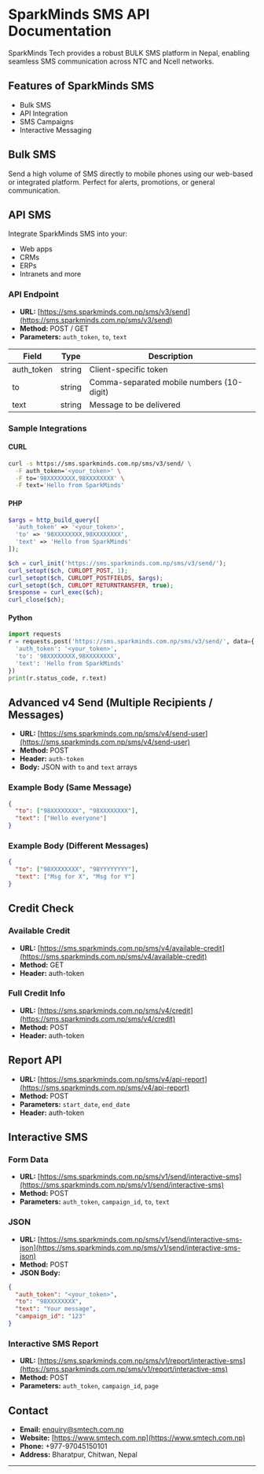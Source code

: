 # SparkMinds SMS API Documentation

SparkMinds Tech provides a robust BULK SMS platform in Nepal, enabling seamless SMS communication across NTC and Ncell networks.

## Features of SparkMinds SMS

- Bulk SMS
- API Integration
- SMS Campaigns
- Interactive Messaging

## Bulk SMS

Send a high volume of SMS directly to mobile phones using our web-based or integrated platform. Perfect for alerts, promotions, or general communication.

## API SMS

Integrate SparkMinds SMS into your:

- Web apps
- CRMs
- ERPs
- Intranets and more

### API Endpoint

- **URL:** [https://sms.sparkminds.com.np/sms/v3/send](https://sms.sparkminds.com.np/sms/v3/send)
- **Method:** POST / GET
- **Parameters:** `auth_token`, `to`, `text`

| Field       | Type   | Description                               |
| ----------- | ------ | ----------------------------------------- |
| auth\_token | string | Client-specific token                     |
| to          | string | Comma-separated mobile numbers (10-digit) |
| text        | string | Message to be delivered                   |

### Sample Integrations

#### CURL

```bash
curl -s https://sms.sparkminds.com.np/sms/v3/send/ \
  -F auth_token='<your_token>' \
  -F to='98XXXXXXXX,98XXXXXXXX' \
  -F text='Hello from SparkMinds'
```

#### PHP

```php
$args = http_build_query([
  'auth_token' => '<your_token>',
  'to' => '98XXXXXXXX,98XXXXXXXX',
  'text' => 'Hello from SparkMinds'
]);

$ch = curl_init('https://sms.sparkminds.com.np/sms/v3/send/');
curl_setopt($ch, CURLOPT_POST, 1);
curl_setopt($ch, CURLOPT_POSTFIELDS, $args);
curl_setopt($ch, CURLOPT_RETURNTRANSFER, true);
$response = curl_exec($ch);
curl_close($ch);
```

#### Python

```python
import requests
r = requests.post('https://sms.sparkminds.com.np/sms/v3/send/', data={
  'auth_token': '<your_token>',
  'to': '98XXXXXXXX,98XXXXXXXX',
  'text': 'Hello from SparkMinds'
})
print(r.status_code, r.text)
```

## Advanced v4 Send (Multiple Recipients / Messages)

- **URL:** [https://sms.sparkminds.com.np/sms/v4/send-user](https://sms.sparkminds.com.np/sms/v4/send-user)
- **Method:** POST
- **Header:** `auth-token`
- **Body:** JSON with `to` and `text` arrays

### Example Body (Same Message)

```json
{
  "to": ["98XXXXXXXX", "98XXXXXXXX"],
  "text": ["Hello everyone"]
}
```

### Example Body (Different Messages)

```json
{
  "to": ["98XXXXXXXX", "98YYYYYYYY"],
  "text": ["Msg for X", "Msg for Y"]
}
```

## Credit Check

### Available Credit

- **URL:** [https://sms.sparkminds.com.np/sms/v4/available-credit](https://sms.sparkminds.com.np/sms/v4/available-credit)
- **Method:** GET
- **Header:** auth-token

### Full Credit Info

- **URL:** [https://sms.sparkminds.com.np/sms/v4/credit](https://sms.sparkminds.com.np/sms/v4/credit)
- **Method:** POST
- **Header:** auth-token

## Report API

- **URL:** [https://sms.sparkminds.com.np/sms/v4/api-report](https://sms.sparkminds.com.np/sms/v4/api-report)
- **Method:** POST
- **Parameters:** `start_date`, `end_date`
- **Header:** auth-token

## Interactive SMS

### Form Data

- **URL:** [https://sms.sparkminds.com.np/sms/v1/send/interactive-sms](https://sms.sparkminds.com.np/sms/v1/send/interactive-sms)
- **Method:** POST
- **Parameters:** `auth_token`, `campaign_id`, `to`, `text`

### JSON

- **URL:** [https://sms.sparkminds.com.np/sms/v1/send/interactive-sms-json](https://sms.sparkminds.com.np/sms/v1/send/interactive-sms-json)
- **Method:** POST
- **JSON Body:**

```json
{
  "auth_token": "<your_token>",
  "to": "98XXXXXXXX",
  "text": "Your message",
  "campaign_id": "123"
}
```

### Interactive SMS Report

- **URL:** [https://sms.sparkminds.com.np/sms/v1/report/interactive-sms](https://sms.sparkminds.com.np/sms/v1/report/interactive-sms)
- **Method:** POST
- **Parameters:** `auth_token`, `campaign_id`, `page`

## Contact

- **Email:** [enquiry@smtech.com.np](mailto\:enquiry@smtech.com.np)
- **Website:** [https://www.smtech.com.np](https://www.smtech.com.np)
- **Phone:** +977-97045150101
- **Address:** Bharatpur, Chitwan, Nepal

---
